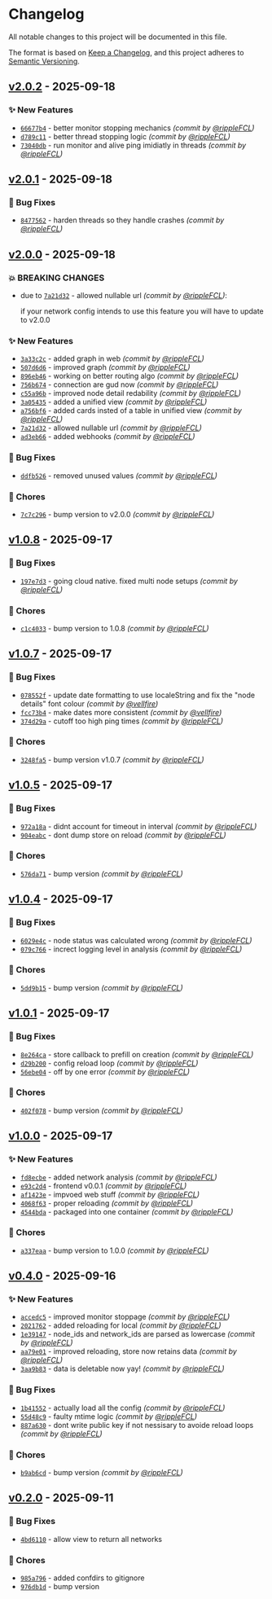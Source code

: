 # Changelog
All notable changes to this project will be documented in this file.

The format is based on [Keep a Changelog](https://keepachangelog.com/en/1.0.0/),
and this project adheres to [Semantic Versioning](https://semver.org/spec/v2.0.0.html).

## [v2.0.2] - 2025-09-18
### :sparkles: New Features
- [`66677b4`](https://github.com/rippleFCL/meshmon/commit/66677b46ae244a2385d27ddc43fb02350856bc5a) - better monitor stopping mechanics *(commit by [@rippleFCL](https://github.com/rippleFCL))*
- [`d789c11`](https://github.com/rippleFCL/meshmon/commit/d789c11eaf18a5cde0846eeb13e10c1410feca24) - better thread stopping logic *(commit by [@rippleFCL](https://github.com/rippleFCL))*
- [`73040db`](https://github.com/rippleFCL/meshmon/commit/73040db8e4bab6f03a81b9a68bb00fa584cc3682) - run monitor and alive ping imidiatly in threads *(commit by [@rippleFCL](https://github.com/rippleFCL))*


## [v2.0.1] - 2025-09-18
### :bug: Bug Fixes
- [`8477562`](https://github.com/rippleFCL/meshmon/commit/8477562655b265ea9129bd12b8202a2d127c866d) - harden threads so they handle crashes *(commit by [@rippleFCL](https://github.com/rippleFCL))*


## [v2.0.0] - 2025-09-18
### :boom: BREAKING CHANGES
- due to [`7a21d32`](https://github.com/rippleFCL/meshmon/commit/7a21d32003abf88542925967c1d0ca81f3fc754e) - allowed nullable url *(commit by [@rippleFCL](https://github.com/rippleFCL))*:

  if your network config intends to use this feature you will have to update to v2.0.0


### :sparkles: New Features
- [`3a33c2c`](https://github.com/rippleFCL/meshmon/commit/3a33c2ce0da1c8b3d8cd5b37f585097c7cd33cc7) - added graph in web *(commit by [@rippleFCL](https://github.com/rippleFCL))*
- [`507d6d6`](https://github.com/rippleFCL/meshmon/commit/507d6d682b34b53565fdc2ea4d67db82895f8339) - improved graph *(commit by [@rippleFCL](https://github.com/rippleFCL))*
- [`896eb46`](https://github.com/rippleFCL/meshmon/commit/896eb465dcfa7b5d6563abd93be619b197c9e80f) - working on better routing algo *(commit by [@rippleFCL](https://github.com/rippleFCL))*
- [`756b674`](https://github.com/rippleFCL/meshmon/commit/756b67429b38053766777ac669899141399d4024) - connection are gud now *(commit by [@rippleFCL](https://github.com/rippleFCL))*
- [`c55a96b`](https://github.com/rippleFCL/meshmon/commit/c55a96b018d70b4dbf60fca012c493d80ca36401) - improved node detail redability *(commit by [@rippleFCL](https://github.com/rippleFCL))*
- [`3a05435`](https://github.com/rippleFCL/meshmon/commit/3a054359424368db3a7279b2b0d554bc221bc06e) - added a unified view *(commit by [@rippleFCL](https://github.com/rippleFCL))*
- [`a756bf6`](https://github.com/rippleFCL/meshmon/commit/a756bf6999337506bb2fb58bcb37410cdb555f8a) - added cards insted of a table in unified view *(commit by [@rippleFCL](https://github.com/rippleFCL))*
- [`7a21d32`](https://github.com/rippleFCL/meshmon/commit/7a21d32003abf88542925967c1d0ca81f3fc754e) - allowed nullable url *(commit by [@rippleFCL](https://github.com/rippleFCL))*
- [`ad3eb66`](https://github.com/rippleFCL/meshmon/commit/ad3eb668cd0af20422e49fc704df6e542082ce23) - added webhooks *(commit by [@rippleFCL](https://github.com/rippleFCL))*

### :bug: Bug Fixes
- [`ddfb526`](https://github.com/rippleFCL/meshmon/commit/ddfb52606669834427bd4714d2eaf34bd1039588) - removed unused values *(commit by [@rippleFCL](https://github.com/rippleFCL))*

### :wrench: Chores
- [`7c7c296`](https://github.com/rippleFCL/meshmon/commit/7c7c296e5fda2a268656ddd48be8752c5b1f6a29) - bump version to v2.0.0 *(commit by [@rippleFCL](https://github.com/rippleFCL))*


## [v1.0.8] - 2025-09-17
### :bug: Bug Fixes
- [`197e7d3`](https://github.com/rippleFCL/meshmon/commit/197e7d332f1233d572c6cdc9aa158a20ec5efcaf) - going cloud native. fixed multi node setups *(commit by [@rippleFCL](https://github.com/rippleFCL))*

### :wrench: Chores
- [`c1c4033`](https://github.com/rippleFCL/meshmon/commit/c1c4033e62d2acb0dbea5edc7944382b40833ce6) - bump version to 1.0.8 *(commit by [@rippleFCL](https://github.com/rippleFCL))*


## [v1.0.7] - 2025-09-17
### :bug: Bug Fixes
- [`078552f`](https://github.com/rippleFCL/meshmon/commit/078552f5a14d0e68796b8c6bbc06505596426c28) - update date formatting to use localeString and fix the "node details" font colour *(commit by [@vellfire](https://github.com/vellfire))*
- [`fcc73b4`](https://github.com/rippleFCL/meshmon/commit/fcc73b4beb095a2c391d4614f51faf9a57c1f9c4) - make dates more consistent *(commit by [@vellfire](https://github.com/vellfire))*
- [`374d29a`](https://github.com/rippleFCL/meshmon/commit/374d29a65ded073bf5a228918fbfc19c661d8ad9) - cutoff too high ping times *(commit by [@rippleFCL](https://github.com/rippleFCL))*

### :wrench: Chores
- [`3248fa5`](https://github.com/rippleFCL/meshmon/commit/3248fa5556ffaa3b214ad85a1ce76e6ad470a616) - bump version v1.0.7 *(commit by [@rippleFCL](https://github.com/rippleFCL))*


## [v1.0.5] - 2025-09-17
### :bug: Bug Fixes
- [`972a18a`](https://github.com/rippleFCL/meshmon/commit/972a18a7409feb08bcf38c13d90a7d10af771ac4) - didnt account for timeout in interval *(commit by [@rippleFCL](https://github.com/rippleFCL))*
- [`904eabc`](https://github.com/rippleFCL/meshmon/commit/904eabc095767747228a7978e25aeceb926b2b08) - dont dump store on reload *(commit by [@rippleFCL](https://github.com/rippleFCL))*

### :wrench: Chores
- [`576da71`](https://github.com/rippleFCL/meshmon/commit/576da71d0bcca5bfc054c93fe5132c6018ccd461) - bump version *(commit by [@rippleFCL](https://github.com/rippleFCL))*


## [v1.0.4] - 2025-09-17
### :bug: Bug Fixes
- [`6029e4c`](https://github.com/rippleFCL/meshmon/commit/6029e4c4bd435899c65e03f5b05901f32c02510b) - node status was calculated wrong *(commit by [@rippleFCL](https://github.com/rippleFCL))*
- [`079c766`](https://github.com/rippleFCL/meshmon/commit/079c766b10cb5c599795ddf39a14636914f31047) - increct logging level in analysis *(commit by [@rippleFCL](https://github.com/rippleFCL))*

### :wrench: Chores
- [`5dd9b15`](https://github.com/rippleFCL/meshmon/commit/5dd9b158e67afb60f37bdb966a8aed0624139c21) - bump version *(commit by [@rippleFCL](https://github.com/rippleFCL))*


## [v1.0.1] - 2025-09-17
### :bug: Bug Fixes
- [`8e264ca`](https://github.com/rippleFCL/meshmon/commit/8e264cae101845317461958b4ec7bc025e69a76e) - store callback to prefill on creation *(commit by [@rippleFCL](https://github.com/rippleFCL))*
- [`d29b200`](https://github.com/rippleFCL/meshmon/commit/d29b200f411666016bd994520eebe54b7a1ce835) - config reload loop *(commit by [@rippleFCL](https://github.com/rippleFCL))*
- [`56ebe04`](https://github.com/rippleFCL/meshmon/commit/56ebe04f12b0b3f9a6a98d2d871178d3aa99f411) - off by one error *(commit by [@rippleFCL](https://github.com/rippleFCL))*

### :wrench: Chores
- [`402f078`](https://github.com/rippleFCL/meshmon/commit/402f078a283e8948d97815c98a66c95b1683f2ad) - bump version *(commit by [@rippleFCL](https://github.com/rippleFCL))*


## [v1.0.0] - 2025-09-17
### :sparkles: New Features
- [`fd8ecbe`](https://github.com/rippleFCL/meshmon/commit/fd8ecbefb1991e7a8d94e489ded5623190dd00c7) - added network analysis *(commit by [@rippleFCL](https://github.com/rippleFCL))*
- [`e93c2d4`](https://github.com/rippleFCL/meshmon/commit/e93c2d4272058f89bd27d432ee62cbd9f5a7da33) - frontend v0.0.1 *(commit by [@rippleFCL](https://github.com/rippleFCL))*
- [`af1423e`](https://github.com/rippleFCL/meshmon/commit/af1423eb8061f45c325ae6593b470f308b5bc7c7) - impvoed web stuff *(commit by [@rippleFCL](https://github.com/rippleFCL))*
- [`4068f63`](https://github.com/rippleFCL/meshmon/commit/4068f63b363680e1a41e8626d0e6254411100423) - proper reloading *(commit by [@rippleFCL](https://github.com/rippleFCL))*
- [`4544bda`](https://github.com/rippleFCL/meshmon/commit/4544bda187a2c7a7f36e43f9493b7fd171ee96fb) - packaged into one container *(commit by [@rippleFCL](https://github.com/rippleFCL))*

### :wrench: Chores
- [`a337eaa`](https://github.com/rippleFCL/meshmon/commit/a337eaa8d1251f1102419603e57538a358e8a200) - bump version to 1.0.0 *(commit by [@rippleFCL](https://github.com/rippleFCL))*


## [v0.4.0] - 2025-09-16
### :sparkles: New Features
- [`accedc5`](https://github.com/rippleFCL/meshmon/commit/accedc51df94fa8ae6936bb91ad0844fbad83716) - improved monitor stoppage *(commit by [@rippleFCL](https://github.com/rippleFCL))*
- [`2021762`](https://github.com/rippleFCL/meshmon/commit/2021762411c6fd3c75856ea3580ac17023edd3df) - added reloading for local *(commit by [@rippleFCL](https://github.com/rippleFCL))*
- [`1e39147`](https://github.com/rippleFCL/meshmon/commit/1e39147d91f46fd6c25db58610a8b334b5630be7) - node_ids and network_ids are parsed as lowercase *(commit by [@rippleFCL](https://github.com/rippleFCL))*
- [`aa79e01`](https://github.com/rippleFCL/meshmon/commit/aa79e0111d6b3d8e96f59bcdc986c498961a354b) - improved reloading, store now retains data *(commit by [@rippleFCL](https://github.com/rippleFCL))*
- [`3aa9b83`](https://github.com/rippleFCL/meshmon/commit/3aa9b8319ba645d14d5ab665b3d26a5ae8e0a3a9) - data is deletable now yay! *(commit by [@rippleFCL](https://github.com/rippleFCL))*

### :bug: Bug Fixes
- [`1b41552`](https://github.com/rippleFCL/meshmon/commit/1b41552ce5e1dbb817244dac71c27e215e022494) - actually load all the config *(commit by [@rippleFCL](https://github.com/rippleFCL))*
- [`55d48c9`](https://github.com/rippleFCL/meshmon/commit/55d48c9a483b48346a866dab03f551f4f1b1ba4e) - faulty mtime logic *(commit by [@rippleFCL](https://github.com/rippleFCL))*
- [`887a630`](https://github.com/rippleFCL/meshmon/commit/887a63080edcacb6ae9a02851e74258fbf7e47e5) - dont write public key if not nessisary to avoide reload loops *(commit by [@rippleFCL](https://github.com/rippleFCL))*

### :wrench: Chores
- [`b9ab6cd`](https://github.com/rippleFCL/meshmon/commit/b9ab6cd2cda68cc87178c7e79595cc446813fd6e) - bump version *(commit by [@rippleFCL](https://github.com/rippleFCL))*


## [v0.2.0] - 2025-09-11
### :bug: Bug Fixes
- [`4bd6110`](https://github.com/rippleFCL/distomon/commit/4bd6110a935d54476c3263401d25daf1cbc7272e) - allow view to return all networks

### :wrench: Chores
- [`985a796`](https://github.com/rippleFCL/distomon/commit/985a796634b8c47d3bcf91194cab27dea0b47dfc) - added confdirs to gitignore
- [`976db1d`](https://github.com/rippleFCL/distomon/commit/976db1dba4c8c9ce7a8b19a45c27f719660e03c7) - bump version

[v0.2.0]: https://github.com/rippleFCL/distomon/compare/v0.1.0...v0.2.0
[v0.4.0]: https://github.com/rippleFCL/meshmon/compare/v0.3.0...v0.4.0
[v1.0.0]: https://github.com/rippleFCL/meshmon/compare/v0.4.0...v1.0.0
[v1.0.1]: https://github.com/rippleFCL/meshmon/compare/v1.0.0...v1.0.1
[v1.0.4]: https://github.com/rippleFCL/meshmon/compare/v1.0.3...v1.0.4
[v1.0.5]: https://github.com/rippleFCL/meshmon/compare/v1.0.4...v1.0.5
[v1.0.7]: https://github.com/rippleFCL/meshmon/compare/v1.0.6...v1.0.7
[v1.0.8]: https://github.com/rippleFCL/meshmon/compare/v1.0.7...v1.0.8
[v2.0.0]: https://github.com/rippleFCL/meshmon/compare/v1.0.8...v2.0.0
[v2.0.1]: https://github.com/rippleFCL/meshmon/compare/v2.0.0...v2.0.1
[v2.0.2]: https://github.com/rippleFCL/meshmon/compare/v2.0.1...v2.0.2
